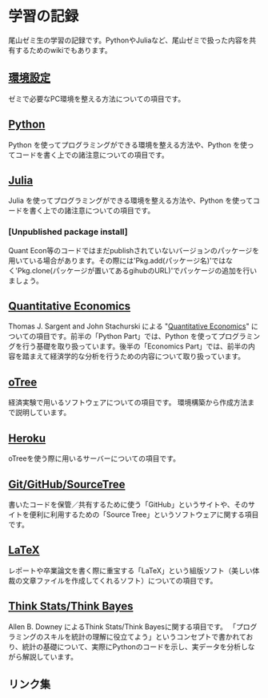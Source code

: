 # 学習の記録

尾山ゼミ生の学習の記録です。PythonやJuliaなど、尾山ゼミで扱った内容を共有するためのwikiでもあります。

## [環境設定](https://github.com/OyamaZemi/Settingup)
ゼミで必要なPC環境を整える方法についての項目です。

## [Python](Python)
Python を使ってプログラミングができる環境を整える方法や、Python を使ってコードを書く上での諸注意についての項目です。

## [Julia](Julia)
Julia を使ってプログラミングができる環境を整える方法や、Python を使ってコードを書く上での諸注意についての項目です。
### [Unpublished package install]
Quant Econ等のコードではまだpublishされていないバージョンのパッケージを用いている場合があります。その際には'Pkg.add(パッケージ名)'ではなく'Pkg.clone(パッケージが置いてあるgihubのURL)'でパッケージの追加を行いましょう。

## [Quantitative Economics](QuantEcon)
Thomas J. Sargent and John Stachurski による
"[Quantitative Economics](http://quant-econ.net)"
についての項目です。前半の「Python Part」では、Python を使ってプログラミングを行う基礎を取り扱っています。後半の「Economics Part」では、前半の内容を踏まえて経済学的な分析を行うための内容について取り扱っています。

## [oTree](oTree)
経済実験で用いるソフトウェアについての項目です。 環境構築から作成方法まで説明しています。

## [Heroku](Heroku)
oTreeを使う際に用いるサーバーについての項目です。

## [Git/GitHub/SourceTree](Git_GitHub_SourceTree)
書いたコードを保管／共有するために使う「GitHub」というサイトや、そのサイトを便利に利用するための「Source Tree」というソフトウェアに関する項目です。

## [LaTeX](LaTeX)
レポートや卒業論文を書く際に重宝する「LaTeX」という組版ソフト（美しい体裁の文章ファイルを作成してくれるソフト）についての項目です。

## [Think Stats/Think Bayes](ThinkStats_ThinkBayes)
Allen B. Downey によるThink Stats/Think Bayesに関する項目です。 「プログラミングのスキルを統計の理解に役立てよう」というコンセプトで書かれており、統計の基礎について、実際にPythonのコードを示し、実データを分析しながら解説しています。

## リンク集


